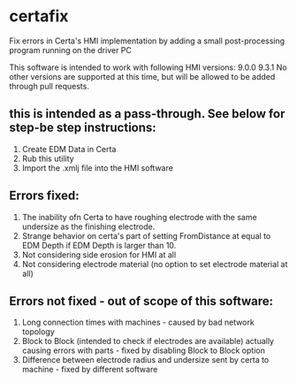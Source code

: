 # certafix
Fix errors in Certa's HMI implementation by adding a small post-processing program running on the driver PC

This software is intended to work with following HMI versions:
9.0.0
9.3.1
No other versions are supported at this time, but will be allowed to be added through pull requests.

## this is intended as a pass-through. See below for step-be step instructions:
1. Create EDM Data in Certa
2. Rub this utility
3. Import the .xmlj file into the HMI software

## Errors fixed:
1. The inability ofn Certa to have roughing electrode with the same undersize as the finishing electrode.
2. Strange behavior on certa's part of setting FromDistance at equal to EDM Depth if EDM Depth is larger than 10.
3. Not considering side erosion for HMI at all
4. Not considering electrode material (no option to set electrode material at all)


## Errors not fixed - out of scope of this software:
1. Long connection times with machines - caused by bad network topology
2. Block to Block (intended to check if electrodes are available) actually causing errors with parts - fixed by disabling Block to Block option
3. Difference between electrode radius and undersize sent by certa to machine - fixed by different software
